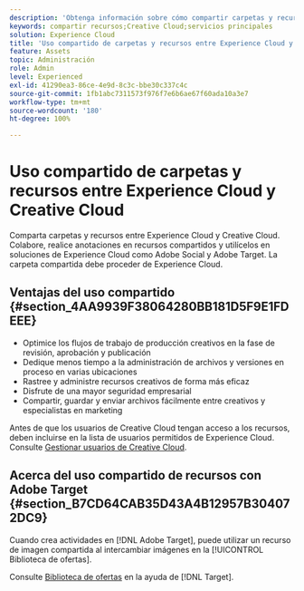 ```yaml
---
description: 'Obtenga información sobre cómo compartir carpetas y recursos entre Experience Cloud y Creative Cloud. '
keywords: compartir recursos;Creative Cloud;servicios principales
solution: Experience Cloud
title: 'Uso compartido de carpetas y recursos entre Experience Cloud y Creative Cloud '
feature: Assets
topic: Administración
role: Admin
level: Experienced
exl-id: 41290ea3-86ce-4e9d-8c3c-bbe30c337c4c
source-git-commit: 1fb1abc7311573f976f7e6b6ae67f60ada10a3e7
workflow-type: tm+mt
source-wordcount: '180'
ht-degree: 100%

---
```


# Uso compartido de carpetas y recursos entre Experience Cloud y Creative Cloud

Comparta carpetas y recursos entre Experience Cloud y Creative Cloud. Colabore, realice anotaciones en recursos compartidos y utilícelos en soluciones de Experience Cloud como Adobe Social y Adobe Target. La carpeta compartida debe proceder de Experience Cloud.

## Ventajas del uso compartido {#section_4AA9939F38064280BB181D5F9E1FDEEE}

* Optimice los flujos de trabajo de producción creativos en la fase de revisión, aprobación y publicación
* Dedique menos tiempo a la administración de archivos y versiones en proceso en varias ubicaciones
* Rastree y administre recursos creativos de forma más eficaz
* Disfrute de una mayor seguridad empresarial
* Compartir, guardar y enviar archivos fácilmente entre creativos y especialistas en marketing

Antes de que los usuarios de Creative Cloud tengan acceso a los recursos, deben incluirse en la lista de usuarios permitidos de Experience Cloud. Consulte [Gestionar usuarios de Creative Cloud](t-admin-add-cc-user.md#task_F36D4F1D49B44F09A54F7371810D2752).

## Acerca del uso compartido de recursos con Adobe Target {#section_B7CD64CAB35D43A4B12957B304072DC9}

Cuando crea actividades en [!DNL Adobe Target], puede utilizar un recurso de imagen compartida al intercambiar imágenes en la [!UICONTROL Biblioteca de ofertas].

Consulte [Biblioteca de ofertas](https://experienceleague.adobe.com/docs/target/using/experiences/offers/manage-content.html?lang=es) en la ayuda de [!DNL Target].
